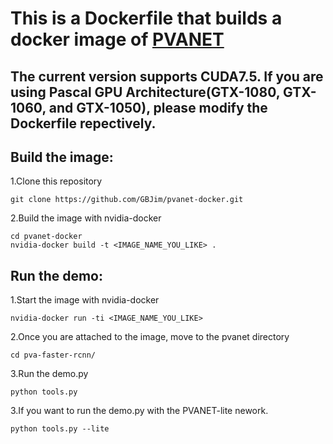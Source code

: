 # This is a Dockerfile that builds a docker image of [PVANET](https://github.com/sanghoon/pva-faster-rcnn)

## The current version supports CUDA7.5. If you are using Pascal GPU Architecture(GTX-1080, GTX-1060, and GTX-1050), please modify the Dockerfile repectively.

## Build the image:
1.Clone this repository
```Shell
git clone https://github.com/GBJim/pvanet-docker.git
```

2.Build the image with nvidia-docker
```Shell
cd pvanet-docker
nvidia-docker build -t <IMAGE_NAME_YOU_LIKE> .
```

## Run the demo:
1.Start the image with nvidia-docker
```Shell 
nvidia-docker run -ti <IMAGE_NAME_YOU_LIKE>
```

2.Once you are attached to the image, move to the pvanet directory
```Shell 
cd pva-faster-rcnn/
```

3.Run the demo.py
```Shell 
python tools.py
```

3.If you want to run the demo.py with the PVANET-lite nework.
```Shell
python tools.py --lite
```


